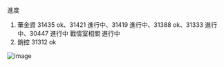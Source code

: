 進度

1. 華金資
   31435 ok、31421 進行中、31419 進行中、31388 ok、31333 進行中、30447 進行中
   戰情室相關 進行中
2. 銷控 31312 ok

![image](https://user-images.githubusercontent.com/46659635/169732372-024b02e3-a59b-4757-9947-80a640ee6ebb.png)
